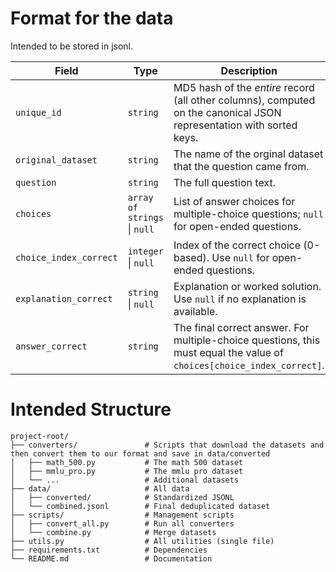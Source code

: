 # Format for the data

Intended to be stored in jsonl.

| Field                  | Type                         | Description                                                                                                            |
| ---------------------- | ---------------------------- | ---------------------------------------------------------------------------------------------------------------------- |
| `unique_id`            | `string`                     | MD5 hash of the *entire* record (all other columns), computed on the canonical JSON representation with sorted keys.   |
| `original_dataset`     | `string`                     | The name of the orginal dataset that the question came from.                                                           |
| `question`             | `string`                     | The full question text.                                                                                                |
| `choices`              | `array of strings` \| `null` | List of answer choices for multiple-choice questions; `null` for open-ended questions.                                 |
| `choice_index_correct` | `integer` \| `null`          | Index of the correct choice (0-based). Use `null` for open-ended questions.                                            |
| `explanation_correct`  | `string` \| `null`           | Explanation or worked solution. Use `null` if no explanation is available.                                             |
| `answer_correct`       | `string`                     | The final correct answer. For multiple-choice questions, this must equal the value of `choices[choice_index_correct]`. |

# Intended Structure

```
project-root/
├── converters/               # Scripts that download the datasets and then convert them to our format and save in data/converted
│   ├── math_500.py           # The math 500 dataset
│   ├── mmlu_pro.py           # The mmlu pro dataset 
│   └── ...                   # Additional datasets
├── data/                     # All data
│   ├── converted/            # Standardized JSONL
│   └── combined.jsonl        # Final deduplicated dataset
├── scripts/                  # Management scripts
│   ├── convert_all.py        # Run all converters
│   └── combine.py            # Merge datasets
├── utils.py                  # All utilities (single file)
├── requirements.txt          # Dependencies
└── README.md                 # Documentation
```